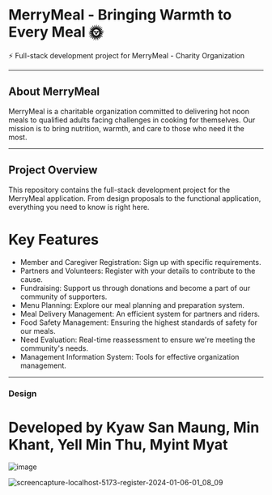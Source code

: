 # MerryMeal - Bringing Warmth to Every Meal 🌞

⚡ Full-stack development project for MerryMeal - Charity Organization

---

## About MerryMeal

MerryMeal is a charitable organization committed to delivering hot noon meals to qualified adults facing challenges in cooking for themselves. Our mission is to bring nutrition, warmth, and care to those who need it the most.

---

## Project Overview

This repository contains the full-stack development project for the MerryMeal application. From design proposals to the functional application, everything you need to know is right here.

# Key Features

- Member and Caregiver Registration: Sign up with specific requirements.
- Partners and Volunteers: Register with your details to contribute to the cause.
- Fundraising: Support us through donations and become a part of our community of supporters.
- Menu Planning: Explore our meal planning and preparation system.
- Meal Delivery Management: An efficient system for partners and riders.
- Food Safety Management: Ensuring the highest standards of safety for our meals.
- Need Evaluation: Real-time reassessment to ensure we're meeting the community's needs.
- Management Information System: Tools for effective organization management.

---

### Design

# Developed by Kyaw San Maung, Min Khant, Yell Min Thu, Myint Myat

![image](https://github.com/Rayy-007/meals-on-wheel-project/assets/113674028/d30a489b-f4c9-4f85-94ef-cd3b9e972ec5)

![screencapture-localhost-5173-register-2024-01-06-01_08_09](https://github.com/Kyaw-San-Maung/Meals-On-Wheels-Full-Project/assets/138513535/538beb87-9715-41aa-b7cb-5837ae606b13)



